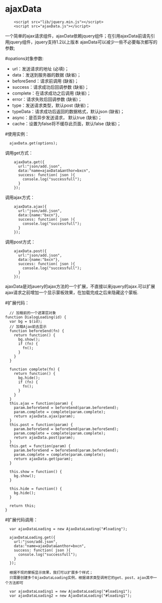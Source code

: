 ajaxData
=======================

```
    <script src="lib/jquery.min.js"></script>
    <script src="ajaxData.js"></script>
```

一个简单的ajax请求组件，ajaxData依赖jquery组件；在引用ajaxData前请先引用jquery组件，jquery支持1.2以上版本
ajaxData可以减少一些不必要每次都写的参数;
    
#opations对象参数:
 * url：发送请求的地址 (必填)；
 * data：发送到服务器的数据 (缺省)；
 * beforeSend：请求前调用 (缺省)；
 * success：请求成功后回调参数 (缺省)；
 * complete：在请求成功之后调用 (缺省)；
 * error：请求失败后回调参数 (缺省)；
 * type：发送请求类型，默认post (缺省)；
 * typeData：请求成功后返回的数据格式，默认json (缺省)；
 * async：是否异步发送请求， 默认true (缺省)；
 * cache：设置为false将不缓存此页面，默认false (缺省)；

#使用实例：

```
  ajaxData.get(options);
```
  
调用get方式：
```
    ajaxData.get({
      url:"json/add.json",
      data:"name=ajaxData&anthor=bxcn",
      success: function( json ){
        console.log("successfull");
      }
    });
```
调用ajax方式：
```
    ajaxData.ajax({
      url:"json/add.json",
      data:{name:"bxcn"},
      success: function( json ){
        console.log("successfull");
      }
    });
```
调用post方式：
```
    ajaxData.post({
      url:"json/add.json",
      data:{name:"bxcn"},
      success: function( json ){
        console.log("successfull");
      }
    });
```

ajaxData是对jauery的ajax方法的一个扩展，不直接以来jquery的ajax.可以扩展ajax请求之前增加一个显示蒙板效果，在加载完成之后来隐藏这个蒙板.

#扩展代码：
```
  // 加载前的一个遮罩层对象
function DialogLoading(id) {
  var bg = $(id);
  // 加载Ajax前去显示
  function beforeSend(fn) {
    return function() {
      bg.show();
      if (fn) {
        fn();
      }
    }
  }

  function complete(fn) {
    return function() {
      bg.hide();
      if (fn) {
        fn();
      }
    }
  }
  this.ajax = function(param) {
    param.beforeSend = beforeSend(param.beforeSend);
    param.complete = complete(param.complete);
    return ajaxData.ajax(param);
  }
  this.post = function(param) {
    param.beforeSend = beforeSend(param.beforeSend);
    param.complete = complete(param.complete);
    return ajaxData.post(param);
  }
  this.get = function(param) {
    param.beforeSend = beforeSend(param.beforeSend);
    param.complete = complete(param.complete);
    return ajaxData.get(param);
  }

  this.show = function() {
    bg.show();
  }

  this.hide = function() {
    bg.hide();
  }

  return this;
}

```

#扩展代码调用：
```  
  var ajaxDataLoading = new AjaxDataLoading("#loading");

  ajaxDataLoading.get({
    url:"json/add.json",
    data:"name=ajaxData&anthor=bxcn",
    success: function( json ){
      console.log("successfull");
    }
  });

  根据不现的蒙板显示效果，我们可以扩展多个样式；
  只需要创建多个AjaxDataLoading实例，根据请求类型调用它的get、post、ajax其中一个方法即可
  
  var ajaxDataLoading1 = new AjaxDataLoading("#loading1");
  var ajaxDataLoading2 = new AjaxDataLoading("#loading1");
```





